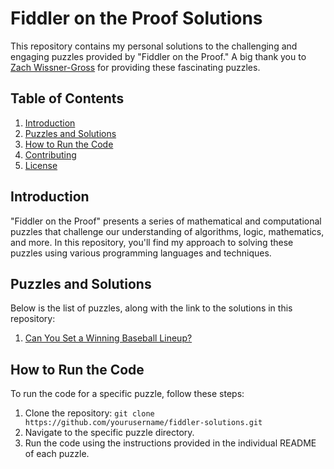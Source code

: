 # Fiddler on the Proof Solutions

This repository contains my personal solutions to the challenging and engaging puzzles provided by "Fiddler on the Proof." A big thank you to [Zach Wissner-Gross](https://thefiddler.substack.com/p/can-you-set-a-winning-baseball-lineup) for providing these fascinating puzzles.

## Table of Contents
1. [Introduction](#introduction)
2. [Puzzles and Solutions](#puzzles-and-solutions)
3. [How to Run the Code](#how-to-run-the-code)
4. [Contributing](#contributing)
5. [License](#license)

## Introduction
"Fiddler on the Proof" presents a series of mathematical and computational puzzles that challenge our understanding of algorithms, logic, mathematics, and more. In this repository, you'll find my approach to solving these puzzles using various programming languages and techniques.

## Puzzles and Solutions
Below is the list of puzzles, along with the link to the solutions in this repository:

1. [Can You Set a Winning Baseball Lineup?](./baseball/README.md)

## How to Run the Code
To run the code for a specific puzzle, follow these steps:

1. Clone the repository: `git clone https://github.com/yourusername/fiddler-solutions.git`
2. Navigate to the specific puzzle directory.
3. Run the code using the instructions provided in the individual README of each puzzle.

